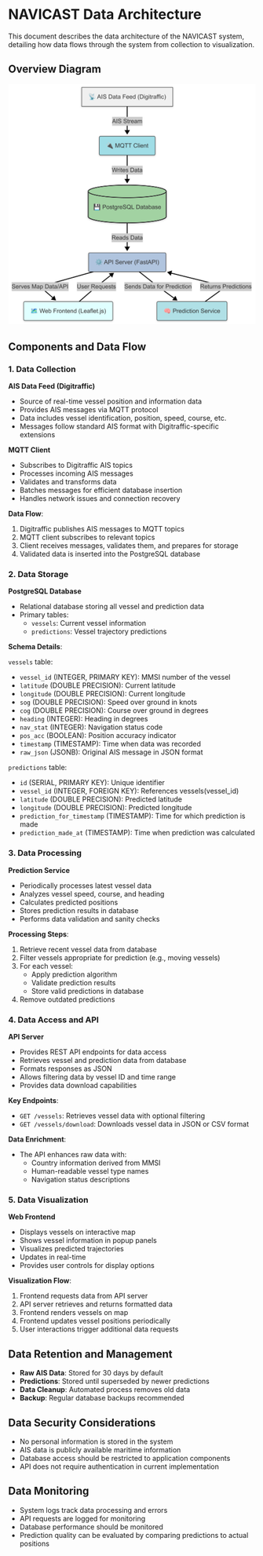 # NAVICAST Data Architecture

This document describes the data architecture of the NAVICAST system, detailing how data flows through the system from collection to visualization.

## Overview Diagram

![System Architecture Diagram](static/diagram.png)

## Components and Data Flow

### 1. Data Collection

**AIS Data Feed (Digitraffic)**
- Source of real-time vessel position and information data
- Provides AIS messages via MQTT protocol
- Data includes vessel identification, position, speed, course, etc.
- Messages follow standard AIS format with Digitraffic-specific extensions

**MQTT Client**
- Subscribes to Digitraffic AIS topics
- Processes incoming AIS messages
- Validates and transforms data
- Batches messages for efficient database insertion
- Handles network issues and connection recovery

**Data Flow**:
1. Digitraffic publishes AIS messages to MQTT topics
2. MQTT client subscribes to relevant topics
3. Client receives messages, validates them, and prepares for storage
4. Validated data is inserted into the PostgreSQL database

### 2. Data Storage

**PostgreSQL Database**
- Relational database storing all vessel and prediction data
- Primary tables:
  - `vessels`: Current vessel information
  - `predictions`: Vessel trajectory predictions

**Schema Details**:

`vessels` table:
- `vessel_id` (INTEGER, PRIMARY KEY): MMSI number of the vessel
- `latitude` (DOUBLE PRECISION): Current latitude
- `longitude` (DOUBLE PRECISION): Current longitude
- `sog` (DOUBLE PRECISION): Speed over ground in knots
- `cog` (DOUBLE PRECISION): Course over ground in degrees
- `heading` (INTEGER): Heading in degrees
- `nav_stat` (INTEGER): Navigation status code
- `pos_acc` (BOOLEAN): Position accuracy indicator
- `timestamp` (TIMESTAMP): Time when data was recorded
- `raw_json` (JSONB): Original AIS message in JSON format

`predictions` table:
- `id` (SERIAL, PRIMARY KEY): Unique identifier
- `vessel_id` (INTEGER, FOREIGN KEY): References vessels(vessel_id)
- `latitude` (DOUBLE PRECISION): Predicted latitude
- `longitude` (DOUBLE PRECISION): Predicted longitude
- `prediction_for_timestamp` (TIMESTAMP): Time for which prediction is made
- `prediction_made_at` (TIMESTAMP): Time when prediction was calculated

### 3. Data Processing

**Prediction Service**
- Periodically processes latest vessel data
- Analyzes vessel speed, course, and heading
- Calculates predicted positions
- Stores prediction results in database
- Performs data validation and sanity checks

**Processing Steps**:
1. Retrieve recent vessel data from database
2. Filter vessels appropriate for prediction (e.g., moving vessels)
3. For each vessel:
   - Apply prediction algorithm
   - Validate prediction results
   - Store valid predictions in database
4. Remove outdated predictions

### 4. Data Access and API

**API Server**
- Provides REST API endpoints for data access
- Retrieves vessel and prediction data from database
- Formats responses as JSON
- Allows filtering data by vessel ID and time range
- Provides data download capabilities

**Key Endpoints**:
- `GET /vessels`: Retrieves vessel data with optional filtering
- `GET /vessels/download`: Downloads vessel data in JSON or CSV format

**Data Enrichment**:
- The API enhances raw data with:
  - Country information derived from MMSI
  - Human-readable vessel type names
  - Navigation status descriptions

### 5. Data Visualization

**Web Frontend**
- Displays vessels on interactive map
- Shows vessel information in popup panels
- Visualizes predicted trajectories
- Updates in real-time
- Provides user controls for display options

**Visualization Flow**:
1. Frontend requests data from API server
2. API server retrieves and returns formatted data
3. Frontend renders vessels on map
4. Frontend updates vessel positions periodically
5. User interactions trigger additional data requests

## Data Retention and Management

- **Raw AIS Data**: Stored for 30 days by default
- **Predictions**: Stored until superseded by newer predictions
- **Data Cleanup**: Automated process removes old data
- **Backup**: Regular database backups recommended

## Data Security Considerations

- No personal information is stored in the system
- AIS data is publicly available maritime information
- Database access should be restricted to application components
- API does not require authentication in current implementation

## Data Monitoring

- System logs track data processing and errors
- API requests are logged for monitoring
- Database performance should be monitored
- Prediction quality can be evaluated by comparing predictions to actual positions 